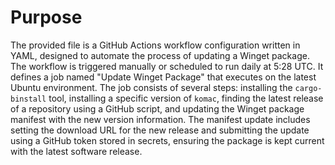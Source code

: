# Purpose
The provided file is a GitHub Actions workflow configuration written in YAML, designed to automate the process of updating a Winget package. The workflow is triggered manually or scheduled to run daily at 5:28 UTC. It defines a job named "Update Winget Package" that executes on the latest Ubuntu environment. The job consists of several steps: installing the `cargo-binstall` tool, installing a specific version of `komac`, finding the latest release of a repository using a GitHub script, and updating the Winget package manifest with the new version information. The manifest update includes setting the download URL for the new release and submitting the update using a GitHub token stored in secrets, ensuring the package is kept current with the latest software release.
